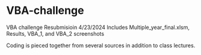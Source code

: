 # VBA-challenge
VBA challenge
Resubmisioin 4/23/2024
 Includes Multiple_year_final.xlsm, Results, VBA_1, and VBA_2 screenshots


Coding is pieced together from several sources in addition to class lectures.
